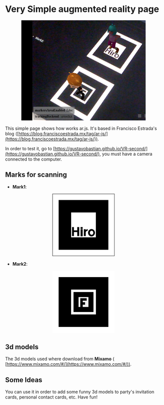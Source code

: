 # Very Simple augmented reality page

<p align="center">
<img src="./imagen/sampleimage.png" style="width:400px;">
</p>

This simple page shows how works ar.js. It's based in Francisco Estrada's blog ([https://blog.franciscoestrada.mx/tag/ar-js/](https://blog.franciscoestrada.mx/tag/ar-js/)).


In order to test it, go to [https://gustavobastian.github.io/VR-second/](https://gustavobastian.github.io/VR-second/), you must have a camera connected to the computer.

## Marks for scanning

* <strong>Mark1</strong>:

<p align="center">
<img src="./imagen/hiro.png" style="width:200px;">
</p>

*  <strong>Mark2</strong>:
  
<p align="center">
<img src="./pattern/pattern-F_marker.png" style="width:200px;">
</p>

## 3d models

The 3d models used where download from <strong>Mixamo</strong> ( [https://www.mixamo.com/#/](https://www.mixamo.com/#/)).

## Some Ideas

You can use it in order to add some funny 3d models to party's invitation cards, personal contact cards, etc. Have fun!
